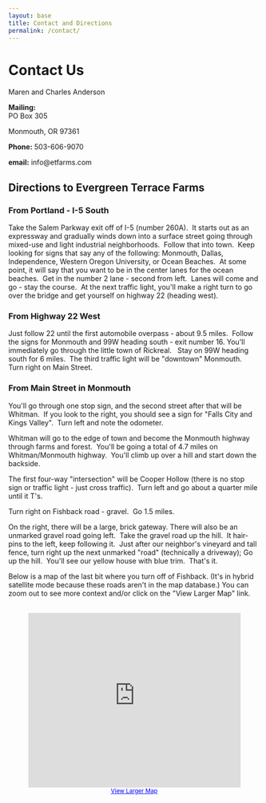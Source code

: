 ```yaml
---
layout: base
title: Contact and Directions
permalink: /contact/
---
```


<h1>Contact Us</h1>
<p>Maren and Charles Anderson</p>
<strong>Mailing:</strong> 
<br>PO Box 305

<p>Monmouth, OR 97361</p>

<p><strong>Phone:</strong> 503-606-9070</p>

<p><strong>email:</strong> info@etfarms.com</p>

<h2>Directions to Evergreen Terrace Farms </h2>
<h3>From Portland - I-5 South <br>

</h3>
<p>Take the Salem Parkway exit off of I-5 (number 260A).&nbsp; It starts out
as an expressway and gradually winds down into a surface street going through
mixed-use and light industrial neighborhoods. &nbsp;Follow that into
town.&nbsp; Keep looking for signs that say any of the following: Monmouth,
Dallas, Independence, Western Oregon University, or Ocean Beaches. &nbsp;At
some point, it will say that you want to be in the center lanes for the ocean
beaches. &nbsp;Get in the number 2 lane - second from left. &nbsp;Lanes will
come and go - stay the course. &nbsp;At the next traffic light, you'll make a
right turn to go over the bridge and get yourself on highway 22 (heading
west). <br> </p>

<h3>From Highway 22 West <br>
</h3>

<p>Just follow 22 until the first automobile overpass - about 9.5 miles.&nbsp; 
Follow the signs for Monmouth and 99W heading south - exit number 16.  
You'll immediately go through the little town of Rickreal. &nbsp;
Stay on 99W heading south for 6 miles.&nbsp; 
The third traffic light will be "downtown" Monmouth.&nbsp; 
Turn right on Main Street.&nbsp; <br>

</p>
<h3>From Main Street in Monmouth <br>
</h3>
<p>You'll go through one stop sign, and the second street after that will
be Whitman.&nbsp; If you look to the right, you should see a sign for
"Falls City and Kings Valley".&nbsp; Turn left and note the odometer. </p>

<p>Whitman will go to the edge of town and become the Monmouth highway
through farms and forest.&nbsp; You'll be going a total of 4.7 miles on
Whitman/Monmouth highway.&nbsp; You'll climb up over a hill and start down
the backside.&nbsp;</p>

<p>The first four-way "intersection" will be Cooper Hollow (there is no
stop sign or traffic light - just cross traffic).&nbsp; Turn left and go
about a quarter mile until it T's.&nbsp; </p>

<p>Turn right on Fishback road - gravel.&nbsp; Go 1.5 miles.&nbsp; 

On the right, there will be a large, brick gateway.  There will also
be an unmarked gravel road going left.&nbsp; 
Take the gravel road up the hill.&nbsp; It hair-pins to the left, keep
following it.&nbsp; Just after our neighbor's vineyard and tall fence, turn right up the next unmarked "road" (technically a
driveway); Go up the
hill.&nbsp; You'll see our yellow house with blue trim.&nbsp; That's it.&nbsp;
</p>

<p>Below is a map of the last bit where you turn off of Fishback. (It's in
hybrid satellite mode because these roads aren't in the map database.) You can
zoom out to see more context and/or click on the "View Larger Map" link.</p>

<br>

<!--
<p>Here's a map adapted from some online map service; You can't actually find us with MapQuest or Yahoo! Maps. </p>

<p align="center"><img src="graphics/fishbackroadsm.gif" width="432" height="334"></p>
-->

<center>
<iframe width="425" height="350" frameborder="0" scrolling="no" marginheight="0" marginwidth="0" src="http://maps.google.com/maps/ms?ie=UTF8&amp;hl=en&amp;t=h&amp;om=1&amp;s=AARTsJrn8_P4Obgng02NfRKhyyQhtvTO9A&amp;msa=0&amp;msid=105011442651821914347.00000111ca7dc756f9f92&amp;ll=44.821344,-123.324344&amp;spn=0.010654,0.018239&amp;z=15&amp;output=embed"></iframe><br/><small><a href="http://maps.google.com/maps/ms?ie=UTF8&amp;hl=en&amp;t=h&amp;om=1&amp;msa=0&amp;msid=105011442651821914347.00000111ca7dc756f9f92&amp;ll=44.821344,-123.324344&amp;spn=0.010654,0.018239&amp;z=15&amp;source=embed" style="color:#0000FF;text-align:left">View Larger Map</a></small>
</center>

